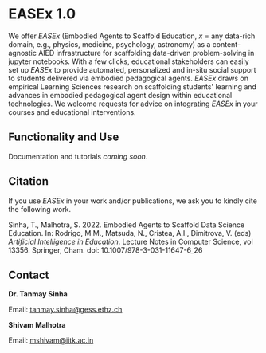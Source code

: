 # EASEx 1.0

We offer _EASEx_ (Embodied Agents to Scaffold Education, _x_ = any data-rich domain, e.g., physics, medicine, psychology, astronomy) as a content-agnostic AIED infrastructure for scaffolding data-driven problem-solving in jupyter notebooks. With a few clicks, educational stakeholders can easily set up _EASEx_ to provide automated, personalized and in-situ social support to students delivered via embodied pedagogical agents. _EASEx_ draws on empirical Learning Sciences research on scaffolding students' learning and advances in embodied pedagogical agent design within educational technologies. We welcome requests for advice on integrating _EASEx_ in your courses and educational interventions.

## Functionality and Use

Documentation and tutorials _coming soon_.


## Citation

If you use _EASEx_ in your work and/or publications, we ask you to kindly cite the following work.

Sinha, T., Malhotra, S. 2022. Embodied Agents to Scaffold Data Science Education. In: Rodrigo, M.M., Matsuda, N., Cristea, A.I., Dimitrova, V. (eds) _Artificial Intelligence in Education_. Lecture Notes in Computer Science, vol 13356. Springer, Cham. doi: 10.1007/978-3-031-11647-6_26


## Contact

**Dr. Tanmay Sinha**

Email: tanmay.sinha@gess.ethz.ch

**Shivam Malhotra**

Email: mshivam@iitk.ac.in

